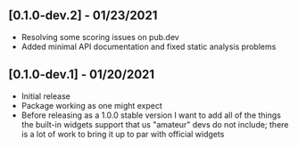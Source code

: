 ## [0.1.0-dev.2] - 01/23/2021

* Resolving some scoring issues on pub.dev
* Added minimal API documentation and fixed static analysis problems

## [0.1.0-dev.1] - 01/20/2021

* Initial release
* Package working as one might expect
* Before releasing as a 1.0.0 stable version I want to add all of the things the built-in widgets support that us "amateur" devs do not include; there is a lot of work to bring it up to par with official widgets
